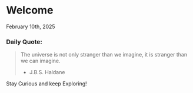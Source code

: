 # Welcome

February 10th, 2025

### Daily Quote:
> The universe is not only stranger than we imagine, it is stranger than we can imagine.
> 	- J.B.S. Haldane

Stay Curious and keep Exploring!
